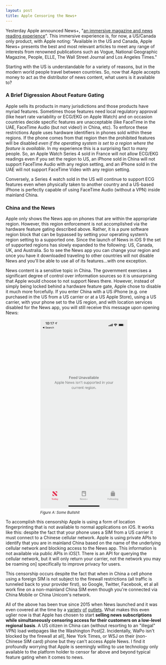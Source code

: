 ```yaml
---
layout: post
title: Apple Censoring the News+
---
```


Yesterday Apple announced News+, "<a href="https://www.apple.com/newsroom/2019/03/apple-launches-apple-news-plus-an-immersive-magazine-and-news-reading-experience/">an immersive magazine and news reading experience</a>". This immersive experience is, for now, a US/Canada only product, with Apple noting: "Available in the US and Canada, Apple News+ presents the best and most relevant articles to meet any range of interests from renowned publications such as Vogue, National Geographic Magazine, People, ELLE, The Wall Street Journal and Los Angeles Times."

Starting with the US is understandable for a variety of reasons, but in the modern world people travel between countries. So, now that Apple accepts money to act as the distributor of news content, what users is it available to?

### A Brief Digression About Feature Gating

Apple sells its products in many jurisdictions and those products have myriad features. Sometimes those features need local regulatory approval (like heart rate variability or ECG/EKG on Apple Watch) and on occasion countries decide specific features are unacceptable (like FaceTime in the UAE, FaceTime Audio (but not video!) in China, etc). To enforce these restrictions Apple uses hardware identifiers in phones sold within these regions. If the phone comes from that region then the prohibited features will be disabled *even if the operating system is set to a region where the feature is available*. In my experience this is a surprising fact to many people. So, an Apple Watch Series 4 sold in France will not allow ECG/EKG readings even if you set the region to US, an iPhone sold in China will not support FaceTime Audio with any region setting, and an iPhone sold in the UAE will not support FaceTime Video with any region setting.

Conversely, a Series 4 watch sold in the US will continue to support ECG features even when physically taken to another country and a US-based iPhone is perfectly capable of using FaceTime Audio (without a VPN) inside mainland China.


### China and the News

Apple only shows the News app on phones that are within the appropriate region. However, this region enforcement is not accomplished via the hardware feature gating described above. Rather, it is a pure software region block that can be bypassed by setting your operating system’s region setting to a supported one. Since the launch of News in iOS 9 the set of supported regions has slowly expanded to the following: US, Canada, UK, and Australia. So to see the News app you can change your region and once you have it downloaded traveling to other countries will not disable News and you'll be able to use all of its features...with one exception.

News content is a sensitive topic in China. The government exercises a significant degree of control over information sources so it is unsurprising that Apple would choose to not support News there. However, instead of simply being locked behind a hardware feature gate, Apple chose to disable it much more forcefully. If you enter China with a US iPhone (e.g. one purchased in the US from a US carrier or at a US Apple Store), using a US carrier, with your phone set to the US region, and with location services disabled for the News app, you will still receive this message upon opening News:


<div style="margin:0 auto;width:281px">
  <img src="/assets/media/2019/feed-unavailable.png" style="width:281px">
  <br>
  <span style="font-size:smaller;font-style:italic">Figure A: Some Bullshit</span>
</div>

To accomplish this censorship Apple is using a form of location fingerprinting that is not available to normal applications on iOS. It works like this: despite the fact that your phone uses a SIM from a US carrier it must connect to a Chinese cellular network. Apple is using private APIs to identify that you are in mainland China based on the name of the underlying cellular network and blocking access to the News app. This information is not available via public APIs in iOS[1. There is an API for querying the cellular network, but it will only return your carrier, not the network you may be roaming on] specifically to improve privacy for users.

This censorship occurs despite the fact that when in China a cell phone using a foreign SIM is not subject to the firewall restrictions (all traffic is tunneled back to your provider first), so Google, Twitter, Facebook, et al all work fine on a non-mainland China SIM even though you're connected via China Mobile or China Unicom's network.


All of the above has been true since 2015 when News launched and it was even covered at the time by a <a href="https://www.nytimes.com/2015/10/12/technology/apple-is-said-to-deactivate-its-news-app-in-china.html">variety</a> <a href="https://qz.com/521871/apple-is-blocking-its-news-app-from-everyone-in-china-even-if-their-phone-is-registered-in-the-us/">of</a> <a href="http://money.cnn.com/2015/10/12/technology/apple-news-blocked-china/">outlets</a>. What makes this even uglier now is that Apple has chosen to start **selling news subscriptions while simultaneously censoring access for their customers on a low-level regional basis**. A US citizen in China can (without resorting to an "illegal" VPN) load webpages like the Washington Post[2. Incidentally, WaPo isn't blocked by the firewall at all], New York Times, or WSJ on their (non-Chinese SIM card) phone but they can't access Apple News. I find it profoundly worrying that Apple is seemingly willing to use technology only available to the platform holder to censor far above and beyond typical feature gating when it comes to news.
